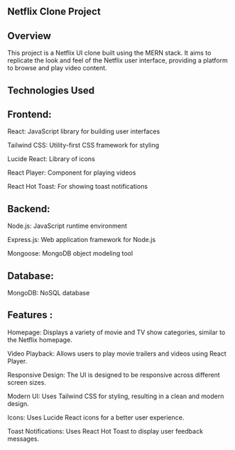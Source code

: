 <h2>Netflix Clone Project</h2>
<h2>Overview</h2>
This project is a Netflix UI clone built using the MERN stack. It aims to replicate the look and feel of the Netflix user interface, providing a platform to browse and play video content.

<h2>Technologies Used</h2>
<h2>Frontend:</h2>

React: JavaScript library for building user interfaces

Tailwind CSS: Utility-first CSS framework for styling

Lucide React: Library of icons

React Player: Component for playing videos

React Hot Toast: For showing toast notifications

<h2>Backend:</h2>

Node.js: JavaScript runtime environment

Express.js: Web application framework for Node.js

Mongoose: MongoDB object modeling tool

<h2>Database:</h2>

MongoDB: NoSQL database

<h2>Features : </h2>
Homepage: Displays a variety of movie and TV show categories, similar to the Netflix homepage.

Video Playback: Allows users to play movie trailers and videos using React Player.

Responsive Design: The UI is designed to be responsive across different screen sizes.

Modern UI: Uses Tailwind CSS for styling, resulting in a clean and modern design.

Icons: Uses Lucide React icons for a better user experience.

Toast Notifications: Uses React Hot Toast to display user feedback messages.

